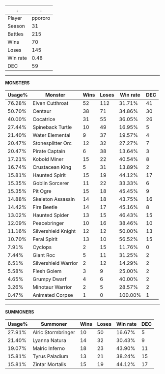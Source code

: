 .|.
|-|-
Player|ppororo
Season|31
Battles|215
Wins|70
Loses|145
Win rate|0.48
DEC|59

---
**MONSTERS**

Usage%|Monster|Wins|Loses|Win rate|DEC|
-|-|-|-|-|-|
76.28%|Elven Cutthroat|52|112|31.71%|41|
50.70%|Centaur|38|71|34.86%|30|
40.00%|Cocatrice|31|55|36.05%|26|
27.44%|Spineback Turtle|10|49|16.95%|5|
21.40%|Water Elemental|9|37|19.57%|4|
20.47%|Stonesplitter Orc|12|32|27.27%|7|
20.47%|Pirate Captain|6|38|13.64%|3|
17.21%|Kobold Miner|15|22|40.54%|8|
16.74%|Crustacean King|5|31|13.89%|2|
15.81%|Haunted Spirit|15|19|44.12%|17|
15.35%|Goblin Sorcerer|11|22|33.33%|6|
15.35%|Pit Ogre|15|18|45.45%|9|
14.88%|Skeleton Assassin|14|18|43.75%|16|
14.42%|Fire Beetle|14|17|45.16%|8|
13.02%|Haunted Spider|13|15|46.43%|15|
12.09%|Peacebringer|10|16|38.46%|10|
11.16%|Silvershield Knight|12|12|50.00%|13|
10.70%|Feral Spirit|13|10|56.52%|15|
7.91%|Cyclops|2|15|11.76%|0|
7.44%|Giant Roc|5|11|31.25%|2|
6.51%|Silvershield Warrior|2|12|14.29%|2|
5.58%|Flesh Golem|3|9|25.00%|2|
4.65%|Grumpy Dwarf|4|6|40.00%|2|
3.26%|Minotaur Warrior|2|5|28.57%|2|
0.47%|Animated Corpse|1|0|100.00%|1|

---
**SUMMONERS**

Usage%|Summoner|Wins|Loses|Win rate|DEC|
-|-|-|-|-|-|
27.91%|Alric Stormbringer|10|50|16.67%|5|
21.40%|Lyanna Natura|14|32|30.43%|9|
19.07%|Malric Inferno|18|23|43.90%|11|
15.81%|Tyrus Paladium|13|21|38.24%|15|
15.81%|Zintar Mortalis|15|19|44.12%|17|
